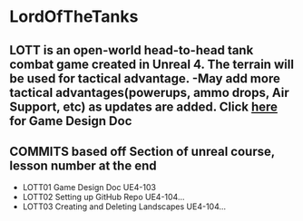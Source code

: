 # LordOfTheTanks
LOTT is an open-world head-to-head tank combat game created in Unreal 4. The terrain will be used for tactical advantage. -May add more tactical advantages(powerups, ammo drops, Air Support, etc) as updates are added.
Click [here](https://docs.google.com/document/d/1MlP05JLOrIHIZn5O1gOrzqfws3rWR-6viqc_VrVgn2M/edit?usp=sharing) for Game Design Doc
---
## COMMITS based off Section of unreal course, lesson number at the end

* LOTT01 Game Design Doc UE4-103
 * LOTT02 Setting up GitHub Repo UE4-104...
 * LOTT03 Creating and Deleting Landscapes UE4-104...

